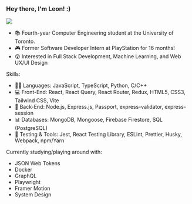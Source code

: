 ### Hey there, I'm Leon! :)
![](https://komarev.com/ghpvc/?username=leonapples)
- 📚 Fourth-year Computer Engineering student at the University of Toronto.
- 🎮 Former Software Developer Intern at PlayStation for 16 months!
- 😮 Interested in Full Stack Development, Machine Learning, and Web UX/UI Design

Skills:
- 🧑‍💻 Languages: JavaScript, TypeScript, Python, C/C++
- 💻 Front-End: React, React Query, React Router, Redux, HTML5, CSS3, Tailwind CSS, Vite
- 🛜 Back-End: Node.js, Express.js, Passport, express-validator, express-session
- 📊 Databases: MongoDB, Mongoose, Firebase Firestore, SQL (PostgreSQL)
- 🧪 Testing & Tools: Jest, React Testing Library, ESLint, Prettier, Husky, Webpack, npm/Yarn

Currently studying/playing around with:
- JSON Web Tokens
- Docker
- GraphQL
- Playwright
- Framer Motion
- System Design

